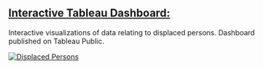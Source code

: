 ## [Interactive Tableau Dashboard:](https://public.tableau.com/views/DisplacedPersons-BarandTrendCharts/DisplacedPersons?:language=en-US&:display_count=n&:origin=viz_share_link)

Interactive visualizations of data relating to displaced persons. Dashboard published on Tableau Public.

<div class='tableauPlaceholder' id='viz1678887584761' style='position: relative'><noscript><a href='https:&#47;&#47;public.tableau.com&#47;app&#47;profile&#47;erdem.demirli'><img alt='Displaced Persons ' src='https:&#47;&#47;public.tableau.com&#47;static&#47;images&#47;Di&#47;DisplacedPersons-BarandTrendCharts&#47;DisplacedPersons&#47;1_rss.png' style='border: none' /></a></noscript><object class='tableauViz'  style='display:none;'><param name='host_url' value='https%3A%2F%2Fpublic.tableau.com%2F' /> <param name='embed_code_version' value='3' /> <param name='site_root' value='' /><param name='name' value='DisplacedPersons-BarandTrendCharts&#47;DisplacedPersons' /><param name='tabs' value='no' /><param name='toolbar' value='yes' /><param name='static_image' value='https:&#47;&#47;public.tableau.com&#47;static&#47;images&#47;Di&#47;DisplacedPersons-BarandTrendCharts&#47;DisplacedPersons&#47;1.png' /> <param name='animate_transition' value='yes' /><param name='display_static_image' value='yes' /><param name='display_spinner' value='yes' /><param name='display_overlay' value='yes' /><param name='display_count' value='yes' /><param name='language' value='en-US' /></object></div>